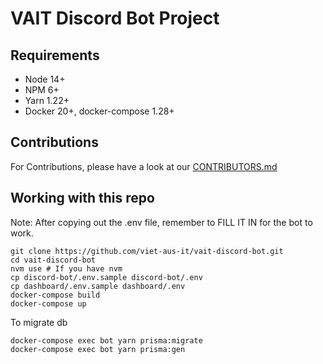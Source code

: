 # VAIT Discord Bot Project

## Requirements

- Node 14+
- NPM 6+
- Yarn 1.22+
- Docker 20+, docker-compose 1.28+

## Contributions

For Contributions, please have a look at our [CONTRIBUTORS.md](.github/CONTRIBUTING.md)

## Working with this repo

Note: After copying out the .env file, remember to FILL IT IN for the bot to
work.

```shell
git clone https://github.com/viet-aus-it/vait-discord-bot.git
cd vait-discord-bot
nvm use # If you have nvm
cp discord-bot/.env.sample discord-bot/.env
cp dashboard/.env.sample dashboard/.env
docker-compose build
docker-compose up
```

To migrate db

```shell
docker-compose exec bot yarn prisma:migrate
docker-compose exec bot yarn prisma:gen
```
